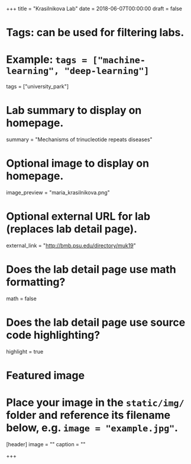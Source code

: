 +++
title = "Krasilnikova Lab"
date = 2018-06-07T00:00:00
draft = false

# Tags: can be used for filtering labs.
# Example: `tags = ["machine-learning", "deep-learning"]`
tags = ["university_park"]

# Lab summary to display on homepage.
summary = "Mechanisms of trinucleotide repeats diseases"

# Optional image to display on homepage.
image_preview = "maria_krasilnikova.png"

# Optional external URL for lab (replaces lab detail page).
external_link = "http://bmb.psu.edu/directory/muk19"

# Does the lab detail page use math formatting?
math = false

# Does the lab detail page use source code highlighting?
highlight = true

# Featured image
# Place your image in the `static/img/` folder and reference its filename below, e.g. `image = "example.jpg"`.
[header]
image = ""
caption = ""

+++
